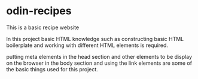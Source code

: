 # odin-recipes

This is a basic recipe website

In this project basic HTML knowledge such as constructing basic HTML boilerplate and working with different HTML elements is required. 

putting meta elements in the head section and other elements to be display on the browser in the body section and using the link elements are some of the basic things used for this project.